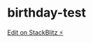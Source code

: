 # birthday-test

[Edit on StackBlitz ⚡️](https://stackblitz.com/edit/parent-child-angular-test-mgemzu)